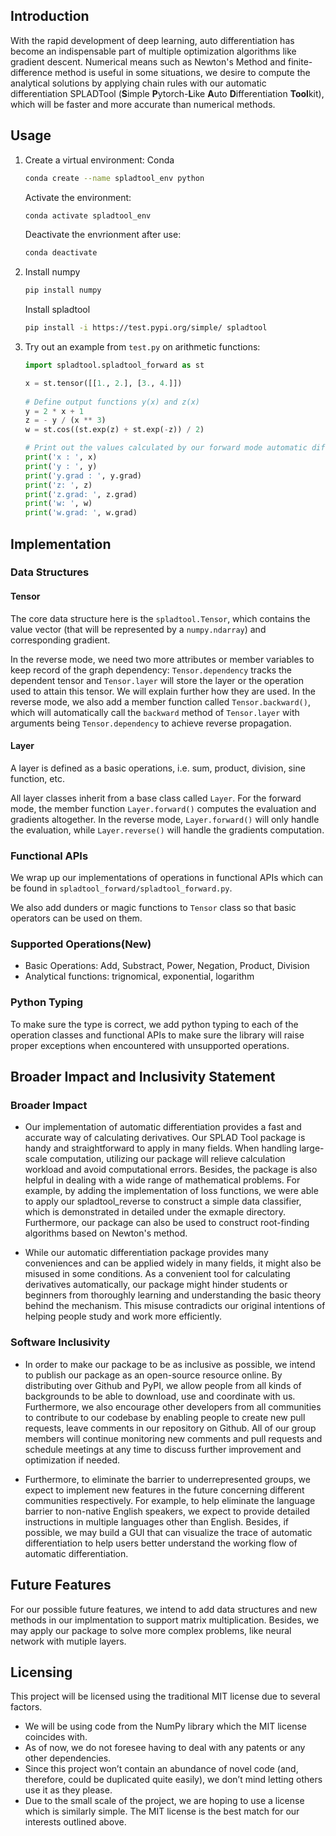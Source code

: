 ## Introduction

With the rapid development of deep learning, auto differentiation has become an indispensable part of multiple optimization algorithms like gradient descent. Numerical means such as Newton's Method and finite-difference method is useful in some situations, we desire to compute the analytical solutions by applying chain rules with our automatic differentiation SPLADTool (**S**imple **P**ytorch-**L**ike **A**uto **D**ifferentiation **Tool**kit), which will be faster and more accurate than numerical methods.

## Usage

1. Create a virtual environment: Conda
    ```bash
    conda create --name spladtool_env python
    ```
    
   Activate the environment:
   ```bash
   conda activate spladtool_env
   ```
   
   Deactivate the envrionment after use:
   ```bash
   conda deactivate
   ```

2. Install numpy 
    ```bash
    pip install numpy
    ```
    Install spladtool
    ```bash
    pip install -i https://test.pypi.org/simple/ spladtool
    ``` 

3. Try out an example from `test.py` on arithmetic functions:

   ```python
   import spladtool.spladtool_forward as st

   x = st.tensor([[1., 2.], [3., 4.]])
           
   # Define output functions y(x) and z(x)
   y = 2 * x + 1
   z = - y / (x ** 3)
   w = st.cos((st.exp(z) + st.exp(-z)) / 2)
   
   # Print out the values calculated by our forward mode automatic differentiation SPLADTool
   print('x : ', x)
   print('y : ', y)
   print('y.grad : ', y.grad)
   print('z: ', z)
   print('z.grad: ', z.grad)
   print('w: ', w)
   print('w.grad: ', w.grad)
   ```

## Implementation

### Data Structures

#### Tensor

The core data structure here is the `spladtool.Tensor`, which contains the value vector (that will be represented by a `numpy.ndarray`) and corresponding gradient. 

In the reverse mode, we need two more attributes or member variables to keep record of the graph dependency: `Tensor.dependency` tracks the dependent tensor and `Tensor.layer` will store the layer or the operation used to attain this tensor. We will explain further how they are used. In the reverse mode, we also add a member function called `Tensor.backward()`, which will automatically call the `backward` method of `Tensor.layer` with arguments being `Tensor.dependency` to achieve reverse propagation.

#### Layer

A layer is defined as a basic operations, i.e. sum, product, division, sine function, etc.

All layer classes inherit from a base class called `Layer`. For the forward mode, the member function `Layer.forward()` computes the evaluation and gradients altogether. In the reverse mode, `Layer.forward()` will only handle the evaluation, while `Layer.reverse()` will handle the gradients computation.

### Functional APIs

We wrap up our implementations of operations in functional APIs which can be found in `spladtool_forward/spladtool_forward.py`.

We also add dunders or magic functions to `Tensor` class so that basic operators can be used on them.

### Supported Operations(**New**)
- Basic Operations: Add, Substract, Power, Negation, Product, Division
- Analytical functions: trignomical, exponential, logarithm

### Python Typing

To make sure the type is  correct, we add python typing to each of the operation classes and functional APIs to make sure the library will raise proper exceptions when encountered with unsupported operations.

## Broader Impact and Inclusivity Statement

### Broader Impact

- Our implementation of automatic differentiation provides a fast and accurate way of calculating derivatives. Our SPLAD Tool package is handy and straightforward to apply in many fields. When handling large-scale computation, utilizing our package will relieve calculation workload and avoid computational errors. Besides, the package is also helpful in dealing with a wide range of mathematical problems. For example, by adding the implementation of loss functions, we were able to apply our spladtool_reverse to construct a simple data classifier, which is demonstrated in detailed under the exmaple directory. Furthermore, our package can also be used to construct root-finding algorithms based on Newton's method. 


- While our automatic differentiation package provides many conveniences and can be applied widely in many fields, it might also be misused in some conditions. As a convenient tool for calculating derivatives automatically, our package might hinder students or beginners from thoroughly learning and understanding the basic theory behind the mechanism. This misuse contradicts our original intentions of helping people study and work more efficiently.


### Software Inclusivity

- In order to make our package to be as inclusive as possible, we intend to publish our package as an open-source resource online. By distributing over Github and PyPI, we allow people from all kinds of backgrounds to be able to download, use and coordinate with us. Furthermore, we also encourage other developers from all communities to contribute to our codebase by enabling people to create new pull requests, leave comments in our repository on Github. All of our group members will continue monitoring new comments and pull requests and schedule meetings at any time to discuss further improvement and optimization if needed.


- Furthermore, to eliminate the barrier to underrepresented groups, we expect to implement new features in the future concerning different communities respectively. For example, to help eliminate the language barrier to non-native English speakers, we expect to provide detailed instructions in multiple languages other than English. Besides, if possible, we may build a GUI that can visualize the trace of automatic differentiation to help users better understand the working flow of automatic differentiation.


## Future Features

For our possible future features, we intend to add data structures and new methods in our implmentation to support matrix multiplication. Besides, we may apply our package to solve more complex problems, like neural network with mutiple layers.


## Licensing

This project will be licensed using the traditional MIT license due to several factors. 

- We will be using code from the NumPy library which the MIT license coincides with. 
- As of now, we do not foresee having to deal with any patents or any other dependencies. 
- Since this project won’t contain an abundance of novel code (and, therefore, could be duplicated quite easily), we don’t mind letting others use it as they please. 
- Due to the small scale of the project, we are hoping to use a license which is similarly simple. The MIT license is the best match for our interests outlined above. 